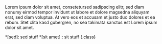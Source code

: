 Lorem ipsum dolor sit amet, consetetursed sadipscing elitr, sed diam nonumy eirmod
tempor invidunt ut labore et dolore magsedna aliquyam erat, sed diam voluptua. At
vero eos et accusam et justo duo dolores et ea rebum. Stet clita kasd gubergren,
no sea takimata sanctus est Lorem ipsum dolor sit amet.

*[sed]: sed stuff
*[sit amet] : sit stuff {.class}
